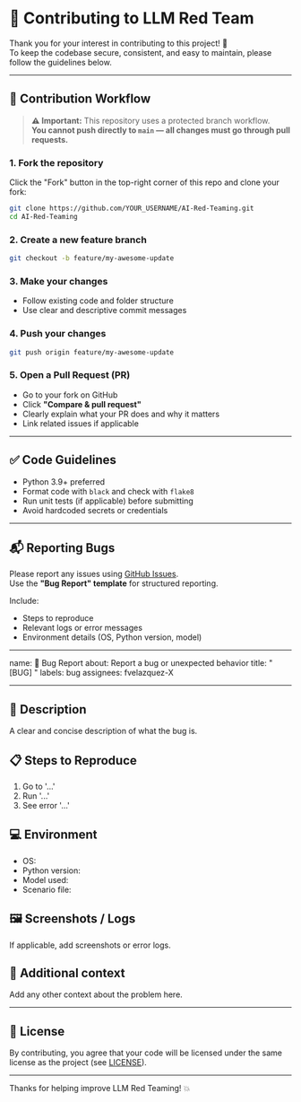 # 🤖 Contributing to LLM Red Team

Thank you for your interest in contributing to this project! 🎯  
To keep the codebase secure, consistent, and easy to maintain, please follow the guidelines below.

---

## 🚀 Contribution Workflow

> **⚠️ Important:** This repository uses a protected branch workflow.  
> **You cannot push directly to `main` — all changes must go through pull requests.**

### 1. Fork the repository

Click the "Fork" button in the top-right corner of this repo and clone your fork:

```bash
git clone https://github.com/YOUR_USERNAME/AI-Red-Teaming.git
cd AI-Red-Teaming
```

### 2. Create a new feature branch

```bash
git checkout -b feature/my-awesome-update
```

### 3. Make your changes

- Follow existing code and folder structure
- Use clear and descriptive commit messages

### 4. Push your changes

```bash
git push origin feature/my-awesome-update
```

### 5. Open a Pull Request (PR)

- Go to your fork on GitHub
- Click **"Compare & pull request"**
- Clearly explain what your PR does and why it matters
- Link related issues if applicable

---

## ✅ Code Guidelines

- Python 3.9+ preferred
- Format code with `black` and check with `flake8`
- Run unit tests (if applicable) before submitting
- Avoid hardcoded secrets or credentials

---

## 📬 Reporting Bugs

Please report any issues using [GitHub Issues](../../issues).  
Use the **"Bug Report" template** for structured reporting.

Include:
- Steps to reproduce
- Relevant logs or error messages
- Environment details (OS, Python version, model)

---


name: 🐛 Bug Report
about: Report a bug or unexpected behavior
title: "[BUG] <your title here>"
labels: bug
assignees: fvelazquez-X


---

## 🐞 Description
A clear and concise description of what the bug is.

## 📋 Steps to Reproduce
1. Go to '...'
2. Run '...'
3. See error '...'

## 💻 Environment
- OS:
- Python version:
- Model used:
- Scenario file:

## 🖼️ Screenshots / Logs
If applicable, add screenshots or error logs.

## 🙏 Additional context
Add any other context about the problem here.


---

## 🧾 License

By contributing, you agree that your code will be licensed under the same license as the project (see [LICENSE](./LICENSE)).

---

Thanks for helping improve LLM Red Teaming! 💥
